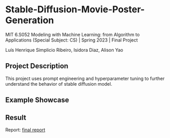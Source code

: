 # Stable-Diffusion-Movie-Poster-Generation
MIT 6.S052 Modeling with Machine Learning: from Algorithm to Applications (Special Subject: CS) | Spring 2023 | Final Project

Luís Henrique Simplicio Ribeiro, Isidora Diaz, Alison Yao

## Project Description
This project uses prompt engineering and hyperparameter tuning to further understand the behavior of stable diffusion model.

## Example Showcase



## Result
 Report: [final report](milestones/4_project_results.pdf)

 <!-- Blog: [in progress] -->
